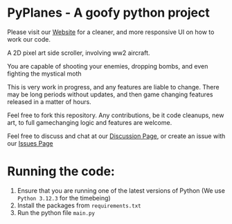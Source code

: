 # PyPlanes - A goofy python project

Please visit our [Website](https://alphahal0.github.io/) for a cleaner, and more responsive UI on how to work our code.

A 2D pixel art side scroller, involving ww2 aircraft.

You are capable of shooting your enemies, dropping bombs, and even fighting the mystical moth


This is very work in progress, and any features are liable to change. There may be long periods without updates, and then game changing features released in a matter of hours.

Feel free to fork this repository. Any contributions, be it code cleanups, new art, to full gamechanging logic and features are welcome.

Feel free to discuss and chat at our [Discussion Page](https://github.com/AlphaHal0/PyPlanes/discussions), or create an issue with our [Issues Page](https://github.com/AlphaHal0/PyPlanes/issues)

# Running the code:
1. Ensure that you are running one of the latest versions of Python (We use `Python 3.12.3` for the timebeing)
2. Install the packages from `requirements.txt`
3. Run the python file `main.py`
